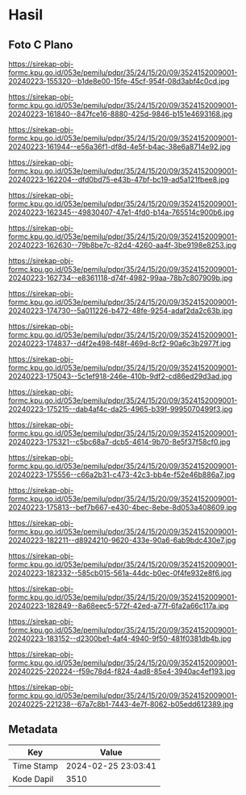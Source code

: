 # Hasil

## Foto C Plano

https://sirekap-obj-formc.kpu.go.id/053e/pemilu/pdpr/35/24/15/20/09/3524152009001-20240223-155320--b1de8e00-15fe-45cf-954f-08d3abf4c0cd.jpg

https://sirekap-obj-formc.kpu.go.id/053e/pemilu/pdpr/35/24/15/20/09/3524152009001-20240223-161840--847fce16-8880-425d-9846-b151e4693168.jpg

https://sirekap-obj-formc.kpu.go.id/053e/pemilu/pdpr/35/24/15/20/09/3524152009001-20240223-161944--e56a36f1-df8d-4e5f-b4ac-38e6a8714e92.jpg

https://sirekap-obj-formc.kpu.go.id/053e/pemilu/pdpr/35/24/15/20/09/3524152009001-20240223-162204--dfd0bd75-e43b-47bf-bc19-ad5a121fbee8.jpg

https://sirekap-obj-formc.kpu.go.id/053e/pemilu/pdpr/35/24/15/20/09/3524152009001-20240223-162345--49830407-47e1-4fd0-b14a-765514c900b6.jpg

https://sirekap-obj-formc.kpu.go.id/053e/pemilu/pdpr/35/24/15/20/09/3524152009001-20240223-162630--79b8be7c-82d4-4260-aa4f-3be9198e8253.jpg

https://sirekap-obj-formc.kpu.go.id/053e/pemilu/pdpr/35/24/15/20/09/3524152009001-20240223-162734--e8361118-d74f-4982-99aa-78b7c807909b.jpg

https://sirekap-obj-formc.kpu.go.id/053e/pemilu/pdpr/35/24/15/20/09/3524152009001-20240223-174730--5a011226-b472-48fe-9254-adaf2da2c63b.jpg

https://sirekap-obj-formc.kpu.go.id/053e/pemilu/pdpr/35/24/15/20/09/3524152009001-20240223-174837--d4f2e498-f48f-469d-8cf2-90a6c3b2977f.jpg

https://sirekap-obj-formc.kpu.go.id/053e/pemilu/pdpr/35/24/15/20/09/3524152009001-20240223-175043--5c1ef918-246e-410b-9df2-cd86ed29d3ad.jpg

https://sirekap-obj-formc.kpu.go.id/053e/pemilu/pdpr/35/24/15/20/09/3524152009001-20240223-175215--dab4af4c-da25-4965-b39f-9995070499f3.jpg

https://sirekap-obj-formc.kpu.go.id/053e/pemilu/pdpr/35/24/15/20/09/3524152009001-20240223-175321--c5bc68a7-dcb5-4614-9b70-8e5f37f58cf0.jpg

https://sirekap-obj-formc.kpu.go.id/053e/pemilu/pdpr/35/24/15/20/09/3524152009001-20240223-175556--c66a2b31-c473-42c3-bb4e-f52e46b886a7.jpg

https://sirekap-obj-formc.kpu.go.id/053e/pemilu/pdpr/35/24/15/20/09/3524152009001-20240223-175813--bef7b667-e430-4bec-8ebe-8d053a408609.jpg

https://sirekap-obj-formc.kpu.go.id/053e/pemilu/pdpr/35/24/15/20/09/3524152009001-20240223-182211--d8924210-9620-433e-90a6-6ab9bdc430e7.jpg

https://sirekap-obj-formc.kpu.go.id/053e/pemilu/pdpr/35/24/15/20/09/3524152009001-20240223-182332--585cb015-561a-44dc-b0ec-0f4fe932e8f6.jpg

https://sirekap-obj-formc.kpu.go.id/053e/pemilu/pdpr/35/24/15/20/09/3524152009001-20240223-182849--8a68eec5-572f-42ed-a77f-6fa2a66c117a.jpg

https://sirekap-obj-formc.kpu.go.id/053e/pemilu/pdpr/35/24/15/20/09/3524152009001-20240223-183152--d2300be1-4af4-4940-9f50-481f0381db4b.jpg

https://sirekap-obj-formc.kpu.go.id/053e/pemilu/pdpr/35/24/15/20/09/3524152009001-20240225-220224--f59c78d4-f824-4ad8-85e4-3940ac4ef193.jpg

https://sirekap-obj-formc.kpu.go.id/053e/pemilu/pdpr/35/24/15/20/09/3524152009001-20240225-221238--67a7c8b1-7443-4e7f-8062-b05edd612389.jpg


## Metadata

| Key        | Value               |
| ---------- | ------------------- |
| Time Stamp | 2024-02-25 23:03:41 |
| Kode Dapil | 3510                |



